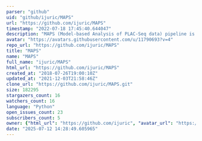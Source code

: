 ```yaml
---
parser: "github"
uid: "github/ijuric/MAPS"
url: "https://github.com/ijuric/MAPS"
timestamp: "2022-07-18 17:45:40.644047"
description: "MAPS (Model-based Analysis of PLAC-Seq data) pipeline is a a set of multiple scripts used to analyze PLAC-Seq and HiChIP data."
avatar: "https://avatars.githubusercontent.com/u/11790693?v=4"
repo_url: "https://github.com/ijuric/MAPS"
title: "MAPS"
name: "MAPS"
full_name: "ijuric/MAPS"
html_url: "https://github.com/ijuric/MAPS"
created_at: "2018-07-26T19:00:10Z"
updated_at: "2021-12-03T21:58:46Z"
clone_url: "https://github.com/ijuric/MAPS.git"
size: 182295
stargazers_count: 16
watchers_count: 16
language: "Python"
open_issues_count: 23
subscribers_count: 5
owner: {"html_url": "https://github.com/ijuric", "avatar_url": "https://avatars.githubusercontent.com/u/11790693?v=4", "login": "ijuric", "type": "User"}
date: "2025-07-12 14:28:49.605965"
---
```

